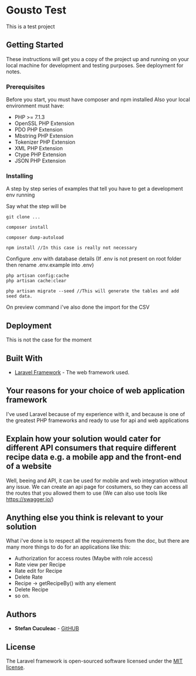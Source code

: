 # Gousto Test

This is a test project

## Getting Started

These instructions will get you a copy of the project up and running on your local machine for development and testing purposes. See deployment for notes.

### Prerequisites

Before you start, you must have composer and npm installed
Also your local environment must have:
* PHP >= 7.1.3
* OpenSSL PHP Extension
* PDO PHP Extension
* Mbstring PHP Extension
* Tokenizer PHP Extension
* XML PHP Extension
* Ctype PHP Extension
* JSON PHP Extension

### Installing

A step by step series of examples that tell you have to get a development env running

Say what the step will be

```
git clone ...
```

```
composer install
```

```
composer dump-autoload
```

```
npm install //In this case is really not necessary 
```

Configure .env with database details (If .env is not present on root folder then rename .env.example into .env)


```
php artisan config:cache
php artisan cache:clear
```

```
php artisan migrate --seed //This will generate the tables and add seed data.
```

On preview command i've also done the import for the CSV

## Deployment

This is not the case for the moment

## Built With

* [Laravel Framework](http://laravel.com/docs) - The web framework used.

## Your reasons for your choice of web application framework

I've used Laravel because of my experience with it, and because is one of the greatest PHP frameworks and ready to use for api and web applications

## Explain how your solution would cater for different API consumers that require different recipe data e.g. a mobile app and the front-end of a website

Well, beeing and API, it can be used for mobile and web integration without any issue. We can create an api page for costumers, so they can access all the routes that you allowed them to use (We can also use tools like https://swagger.io/)

## Anything else you think is relevant to your solution
What i've done is to respect all the requirements from the doc, but there are many more things to do for an applications like this:
- Authorization for access routes (Maybe with role access)
- Rate view per Recipe
- Rate edit for Recipe
- Delete Rate
- Recipe -> getRecipeBy() with any element
- Delete Recipe
- so on.



## Authors

* **Stefan Cuculeac** - [GitHUB](https://github.com/essteffan)

## License

The Laravel framework is open-sourced software licensed under the [MIT license](http://opensource.org/licenses/MIT).